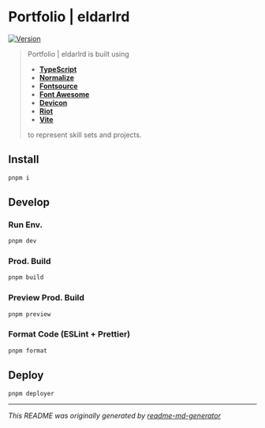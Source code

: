 # Portfolio | eldarlrd
[![Version](https://img.shields.io/badge/dynamic/json?url=https://raw.githubusercontent.com/eldarlrd/portfolio/main/package.json&query=version&logo=git-extensions&label=version&labelColor=475569&color=0284c7)](https://github.com/eldarlrd/portfolio/blob/main/package.json)

> Portfolio | eldarlrd is built using
> - **[TypeScript](https://typescriptlang.org)**
> - **[Normalize](https://necolas.github.io/normalize.css)**
> - **[Fontsource](https://fontsource.org)**
> - **[Font Awesome](https://fontawesome.com)**
> - **[Devicon](https://devicon.dev)**
> - **[Riot](https://riot.js.org)**
> - **[Vite](https://vitejs.dev)**
>
> to represent skill sets and projects.

## Install
```sh
pnpm i
```
## Develop
### Run Env.
```sh
pnpm dev
```
### Prod. Build
```sh
pnpm build
```
### Preview Prod. Build
```sh
pnpm preview
```
### Format Code (ESLint + Prettier)
```sh
pnpm format
```
## Deploy
```sh
pnpm deployer
```
***
*This README was originally generated by [readme-md-generator](https://github.com/kefranabg/readme-md-generator)*